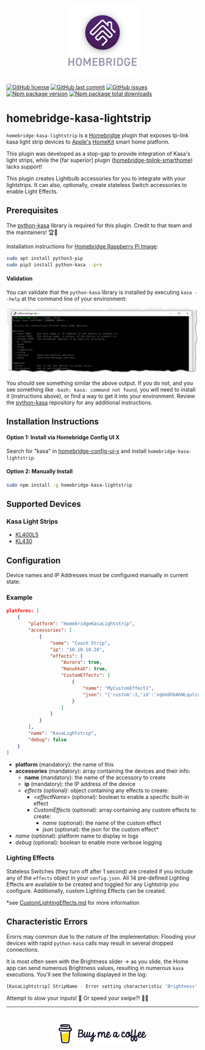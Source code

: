<p align="center">
    <a href="https://homebridge.io/"><img src="https://github.com/homebridge/branding/raw/master/logos/homebridge-wordmark-logo-vertical.png" width="190"/></a>
</p>

[![GitHub license](https://badgen.net/github/license/steveredden/homebridge-kasa-lightstrip)](https://github.com/steveredden/homebridge-kasa-lightstrip/blob/main/LICENSE)
[![GitHub last commit](https://img.shields.io/github/last-commit/steveredden/homebridge-kasa-lightstrip.svg?style=flat-square)](https://github.com/steveredden/homebridge-kasa-lightstrip)
[![GitHub issues](https://img.shields.io/github/issues/steveredden/homebridge-kasa-lightstrip.svg)](https://GitHub.com/steveredden/homebridge-kasa-lightstrip/issues/)
[![Npm package version](https://badgen.net/npm/v/homebridge-kasa-lightstrip)](https://npmjs.com/package/homebridge-kasa-lightstrip)
[![Npm package total downloads](https://badgen.net/npm/dt/homebridge-kasa-lightstrip)](https://www.npmjs.com/package/homebridge-kasa-lightstrip)

# homebridge-kasa-lightstrip

`homebridge-kasa-lightstrip` is a [Homebridge](https://homebridge.io) plugin that exposes tp-link kasa light strip devices to [Apple's](https://www.apple.com) [HomeKit](https://www.apple.com/ios/home) smart home platform.

This plugin was developed as a stop-gap to provide integration of Kasa's light strips, while the [far superior] plugin ([homebridge-tplink-smarthome](https://github.com/plasticrake/homebridge-tplink-smarthome#readme)) lacks support!

This plugin creates Lightbulb accessories for you to integrate with your lightstrips.  It can also, optionally, create stateless Switch accessories to enable Light Effects.

## Prerequisites

The [python-kasa](https://github.com/python-kasa/python-kasa) library is required for this plugin.  Credit to that team and the maintainers! :trophy::clap:

Installation instructions for [Homebridge Raspberry Pi Image](https://github.com/homebridge/homebridge-raspbian-image/wiki/Getting-Started):

```sh
sudo apt install python3-pip
sudo pip3 install python-kasa --pre
```

#### Validation

You can validate that the `python-kasa` library is installed by executing `kasa --help` at the command line of your environment:

![kasa --help output](img/validatePython-kasa.png)

You should see something similar the above output.  If you do not, and you see something like `-bash: kasa: command not found`, you will need to install it (instructions above), or find a way to get it into your environment.  Review the [python-kasa](https://github.com/python-kasa/python-kasa#readme) repository for any additional instructions.

## Installation Instructions

#### Option 1: Install via Homebridge Config UI X

Search for "kasa" in [homebridge-config-ui-x](https://github.com/oznu/homebridge-config-ui-x) and install `homebridge-kasa-lightstrip`.

#### Option 2: Manually Install

```sh
sudo npm install -g homebridge-kasa-lightstrip
```

## Supported Devices

### Kasa Light Strips

* [KL400L5](https://www.kasasmart.com/us/products/smart-lighting/product-kl400l5)
* [KL430](https://www.kasasmart.com/us/products/smart-lighting/kasa-smart-led-light-strip-kl430)

## Configuration

Device names and IP Addresses must be configured manually in current state:

### Example

```json
platforms: [
    {
        "platform": "HomebridgeKasaLightstrip",
        "accessories": [
            {
                "name": "Couch Strip",
                "ip": "10.10.10.10",
                "effects": {
                    "Aurora": true,
                    "Hanukkah": true,
                    "CustomEffects": [
                        {
                            "name": "MyCustomEffect1",
                            "json": "{'custom':1,'id':'xqUxDhbAhNLqulcuRMyPBmVGyTOyEMEu','brightness':100,'name':'MyCustomEffect1','segments':[0],'expansion_strategy':1,'enable':1,'type':'sequence','duration':0,'transition':1500,'direction':4,'spread':7,'repeat_times':0,'sequence':[[120,100,100],[240,100,100],[260,100,100],[280,100,100]]}"
                        }
                    ]
                }
            }
        ],
        "name": "KasaLightstrip",
        "debug": false
    }
]
```

* **platform** (mandatory): the name of this
* **accessories** (mandatory): array containing the devices and their info:
  * **name** (mandatory): the name of the accessory to create
  * **ip** (mandatory): the IP address of the device
  * *effects* (optional): object containing any effects to create:
    * *\<effectName\>* (optional): boolean to enable a specific built-in effect
    * *CustomEffects* (optional): array containing any custom effects to create:
      * *name* (optional): the name of the custom effect
      * *json* (optional): the json for the custom effect*
* *name* (optional): platform name to display in logs
* *debug* (optional): boolean to enable more verbose logging

### Lighting Effects

Stateless Switches (they turn off after 1 second) are created if you include any of the `effects` object in your `config.json`.  All 14 pre-defined Lighting Effects are available to be created and toggled for any Lightstrip you configure.  Additionally, custom Lighting Effects can be created.

\*see [CustomLightingEffects.md](docs/CustomLightingEffects.md) for more information

## Characteristic Errors

Erorrs may common due to the nature of the implementation:  Flooding your devices with rapid `python-kasa` calls may result in several dropped connections.

It is most often seen with the Brightness slider -> as you slide, the Home app can send numerous Brightness values, resulting in numerous `kasa` executions.  You'll see the following displayed in the log:

```sh
[KasaLightstrip] StripName - Error setting characteristic 'Brightness'
```

Attempt to slow your inputs! :thinking:  Or speed your swipe?! :man_shrugging:
<br><hr><br>
<p align="center">
    <a href="https://buymeacoffee.com/steveredden"><img src="img/bmc-new-logo.png" width="230"/></a>
</p>
